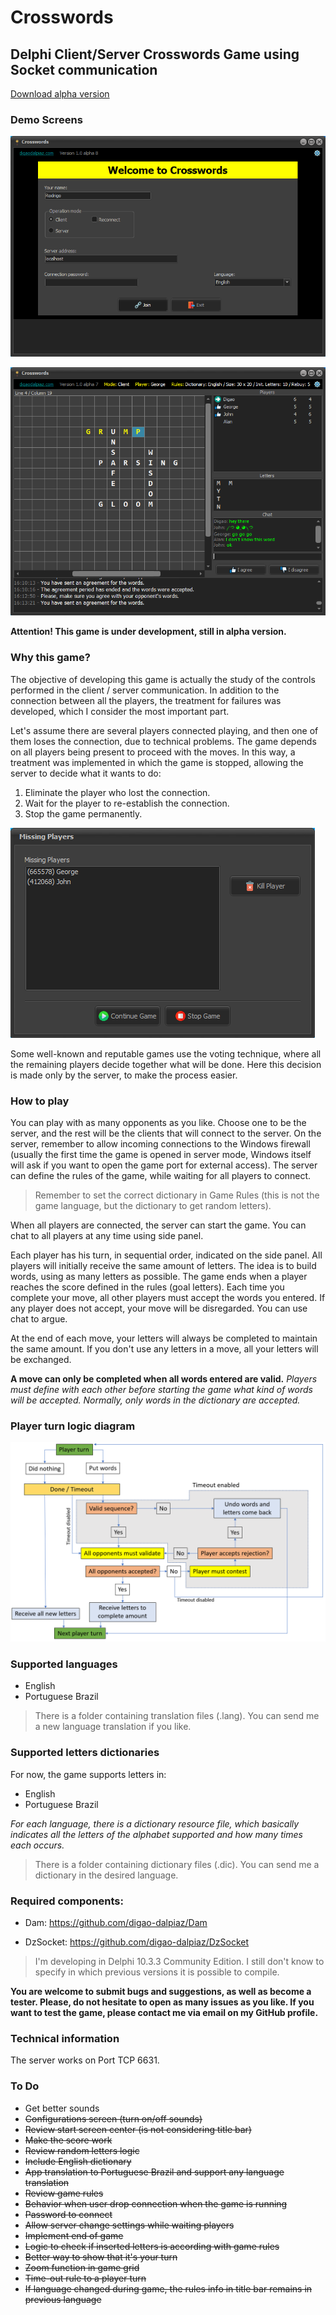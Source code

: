 # Crosswords

## Delphi Client/Server Crosswords Game using Socket communication

[Download alpha version](https://github.com/digao-dalpiaz/Crosswords/releases)

### Demo Screens

![Welcome screen](Images/demo_welcome.png)

![Playing screen](Images/demo_playing.png)

**Attention! This game is under development, still in alpha version.**

### Why this game?

The objective of developing this game is actually the study of the controls performed in the client / server communication.
In addition to the connection between all the players, the treatment for failures was developed, which I consider the most important part.

Let's assume there are several players connected playing, and then one of them loses the connection, due to technical problems.
The game depends on all players being present to proceed with the moves. In this way, a treatment was implemented in which the game is stopped, allowing the server to decide what it wants to do:

1. Eliminate the player who lost the connection.
2. Wait for the player to re-establish the connection.
3. Stop the game permanently.

![Missing players screen](Images/demo_drop.png)

Some well-known and reputable games use the voting technique, where all the remaining players decide together what will be done. Here this decision is made only by the server, to make the process easier.

### How to play

You can play with as many opponents as you like.
Choose one to be the server, and the rest will be the clients that will connect to the server.
On the server, remember to allow incoming connections to the Windows firewall (usually the first time the game is opened in server mode, Windows itself will ask if you want to open the game port for external access).
The server can define the rules of the game, while waiting for all players to connect.

> Remember to set the correct dictionary in Game Rules (this is not the game language, but the dictionary to get random letters).

When all players are connected, the server can start the game.
You can chat to all players at any time using side panel.

Each player has his turn, in sequential order, indicated on the side panel.
All players will initially receive the same amount of letters.
The idea is to build words, using as many letters as possible.
The game ends when a player reaches the score defined in the rules (goal letters).
Each time you complete your move, all other players must accept the words you entered. If any player does not accept, your move will be disregarded. You can use chat to argue.

At the end of each move, your letters will always be completed to maintain the same amount. If you don't use any letters in a move, all your letters will be exchanged.

**A move can only be completed when all words entered are valid.**
*Players must define with each other before starting the game what kind of words will be accepted. Normally, only words in the dictionary are accepted.*

### Player turn logic diagram

![Player turn diagram](Images/diagram.png)

### Supported languages

- English
- Portuguese Brazil

> There is a folder containing translation files (.lang). You can send me a new language translation if you like.

### Supported letters dictionaries

For now, the game supports letters in:
- English
- Portuguese Brazil

*For each language, there is a dictionary resource file, which basically indicates all the letters of the alphabet supported and how many times each occurs.*

> There is a folder containing dictionary files (.dic). You can send me a dictionary in the desired language.

### Required components:

- Dam: https://github.com/digao-dalpiaz/Dam

- DzSocket: https://github.com/digao-dalpiaz/DzSocket

> I'm developing in Delphi 10.3.3 Community Edition. I still don't know to specify in which previous versions it is possible to compile.

**You are welcome to submit bugs and suggestions, as well as become a tester. Please, do not hesitate to open as many issues as you like. If you want to test the game, please contact me via email on my GitHub profile.**

### Technical information

The server works on Port TCP 6631.

### To Do

- Get better sounds
- ~~Configurations screen (turn on/off sounds)~~
- ~~Review start screen center (is not considering title bar)~~
- ~~Make the score work~~
- ~~Review random letters logic~~
- ~~Include English dictionary~~
- ~~App translation to Portuguese Brazil and support any language translation~~
- ~~Review game rules~~
- ~~Behavior when user drop connection when the game is running~~
- ~~Password to connect~~
- ~~Allow server change settings while waiting players~~
- ~~Implement end of game~~
- ~~Logic to check if inserted letters is according with game rules~~
- ~~Better way to show that it's your turn~~
- ~~Zoom function in game grid~~
- ~~Time-out rule to a player turn~~
- ~~If language changed during game, the rules info in title bar remains in previous language~~
